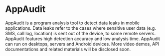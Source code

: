 AppAudit
========

AppAudit is a program analysis tool to detect data leaks in mobile applications.
Data leaks refer to the cases where sensitive user data (e.g. SMS, call log, location) is sent out of the device, to some remote servers.
AppAudit features high detection accuracy and low analysis time.
AppAudit can run on desktops, servers and Android devices.
More video demos, API documentations and related materials will be disclosed soon.
